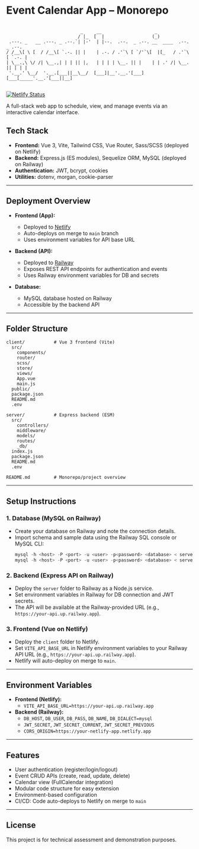 # Event Calendar App – Monorepo

<!-- prettier-ignore-start -->
```

                            _     __                    _
                           / |_  [  |                  (_)
 .---. _   __ .---. _ .--.`| |-'  | |--.  .--.  _ .--. __  ____  .--.  _ .--.
/ /__\[ \ [  / /__\[ `.-. || |    | .-. / .'`\ [ `/'`\[  |[_   / .'`\ [ `.-. |
| \__.,\ \/ /| \__.,| | | || |,   | | | | \__. || |    | | .' /| \__. || | | |
 '.__.' \__/  '.__.[___||__\__/  [___]|__'.__.'[___]  [___[_____'.__.'[___||__]


```
<!-- prettier-ignore-end -->

[![Netlify Status](https://api.netlify.com/api/v1/badges/7e49c57e-3cc8-48c1-bb94-9ed175fe5c82/deploy-status)](https://app.netlify.com/projects/nw-event-calendar-app-client/deploys)

A full-stack web app to schedule, view, and manage events via an interactive calendar interface.

## Tech Stack

- **Frontend:** Vue 3, Vite, Tailwind CSS, Vue Router, Sass/SCSS (deployed on Netlify)
- **Backend:** Express.js (ES modules), Sequelize ORM, MySQL (deployed on Railway)
- **Authentication:** JWT, bcrypt, cookies
- **Utilities:** dotenv, morgan, cookie-parser

---

## Deployment Overview

- **Frontend (App):**

  - Deployed to [Netlify](https://nw-event-calendar-app-client.netlify.app/)
  - Auto-deploys on merge to `main` branch
  - Uses environment variables for API base URL

- **Backend (API):**

  - Deployed to [Railway](https://railway.app/)
  - Exposes REST API endpoints for authentication and events
  - Uses Railway environment variables for DB and secrets

- **Database:**
  - MySQL database hosted on Railway
  - Accessible by the backend API

---

## Folder Structure

```
client/           # Vue 3 frontend (Vite)
  src/
    components/
    router/
    scss/
    store/
    views/
    App.vue
    main.js
  public/
  package.json
  README.md
  .env

server/           # Express backend (ESM)
  src/
    controllers/
    middleware/
    models/
    routes/
    _db/
  index.js
  package.json
  README.md
  .env

README.md         # Monorepo/project overview
```

---

## Setup Instructions

### 1. Database (MySQL on Railway)

- Create your database on Railway and note the connection details.
- Import schema and sample data using the Railway SQL console or MySQL CLI:
  ```powershell
  mysql -h <host> -P <port> -u <user> -p<password> <database> < server/src/_db/db_schema.sql
  mysql -h <host> -P <port> -u <user> -p<password> <database> < server/src/_db/db_sample_data.sql
  ```

### 2. Backend (Express API on Railway)

- Deploy the `server` folder to Railway as a Node.js service.
- Set environment variables in Railway for DB connection and JWT secrets.
- The API will be available at the Railway-provided URL (e.g., `https://your-api.up.railway.app`).

### 3. Frontend (Vue on Netlify)

- Deploy the `client` folder to Netlify.
- Set `VITE_API_BASE_URL` in Netlify environment variables to your Railway API URL (e.g., `https://your-api.up.railway.app`).
- Netlify will auto-deploy on merge to `main`.

---

## Environment Variables

- **Frontend (Netlify):**
  - `VITE_API_BASE_URL=https://your-api.up.railway.app`
- **Backend (Railway):**
  - `DB_HOST`, `DB_USER`, `DB_PASS`, `DB_NAME`, `DB_DIALECT=mysql`
  - `JWT_SECRET`, `JWT_SECRET_CURRENT`, `JWT_SECRET_PREVIOUS`
  - `CORS_ORIGIN=https://your-netlify-app.netlify.app`

---

## Features

- User authentication (register/login/logout)
- Event CRUD APIs (create, read, update, delete)
- Calendar view (FullCalendar integration)
- Modular code structure for easy extension
- Environment-based configuration
- CI/CD: Code auto-deploys to Netlify on merge to `main`

---

## License

This project is for technical assessment and demonstration purposes.
